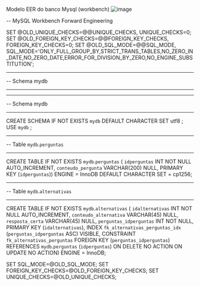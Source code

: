 Modelo EER do banco Mysql (workbench) 
![image](https://user-images.githubusercontent.com/74442630/154342417-b41ccec1-4488-4fee-811c-63f65309d9a4.png)

-- MySQL Workbench Forward Engineering

SET @OLD_UNIQUE_CHECKS=@@UNIQUE_CHECKS, UNIQUE_CHECKS=0;
SET @OLD_FOREIGN_KEY_CHECKS=@@FOREIGN_KEY_CHECKS, FOREIGN_KEY_CHECKS=0;
SET @OLD_SQL_MODE=@@SQL_MODE, SQL_MODE='ONLY_FULL_GROUP_BY,STRICT_TRANS_TABLES,NO_ZERO_IN_DATE,NO_ZERO_DATE,ERROR_FOR_DIVISION_BY_ZERO,NO_ENGINE_SUBSTITUTION';

-- -----------------------------------------------------
-- Schema mydb
-- -----------------------------------------------------

-- -----------------------------------------------------
-- Schema mydb
-- -----------------------------------------------------
CREATE SCHEMA IF NOT EXISTS `mydb` DEFAULT CHARACTER SET utf8 ;
USE `mydb` ;

-- -----------------------------------------------------
-- Table `mydb`.`perguntas`
-- -----------------------------------------------------
CREATE TABLE IF NOT EXISTS `mydb`.`perguntas` (
  `idperguntas` INT NOT NULL AUTO_INCREMENT,
  `conteudo_pergunta` VARCHAR(200) NULL,
  PRIMARY KEY (`idperguntas`))
ENGINE = InnoDB
DEFAULT CHARACTER SET = cp1256;


-- -----------------------------------------------------
-- Table `mydb`.`alternativas`
-- -----------------------------------------------------
CREATE TABLE IF NOT EXISTS `mydb`.`alternativas` (
  `idalternativas` INT NOT NULL AUTO_INCREMENT,
  `conteudo_alternativa` VARCHAR(45) NULL,
  `resposta_certa` VARCHAR(45) NULL,
  `perguntas_idperguntas` INT NOT NULL,
  PRIMARY KEY (`idalternativas`),
  INDEX `fk_alternativas_perguntas_idx` (`perguntas_idperguntas` ASC) VISIBLE,
  CONSTRAINT `fk_alternativas_perguntas`
    FOREIGN KEY (`perguntas_idperguntas`)
    REFERENCES `mydb`.`perguntas` (`idperguntas`)
    ON DELETE NO ACTION
    ON UPDATE NO ACTION)
ENGINE = InnoDB;


SET SQL_MODE=@OLD_SQL_MODE;
SET FOREIGN_KEY_CHECKS=@OLD_FOREIGN_KEY_CHECKS;
SET UNIQUE_CHECKS=@OLD_UNIQUE_CHECKS;


